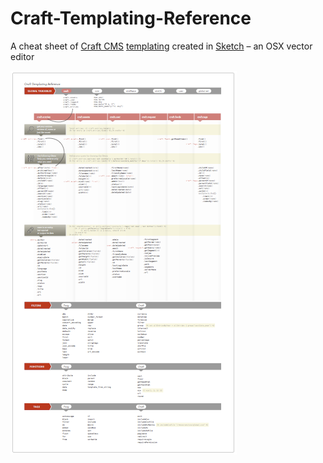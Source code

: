 Craft-Templating-Reference
==========================

A cheat sheet of [Craft CMS](http://buildwithcraft.com) [templating](http://buildwithcraft.com/docs/templating-overview)
created in [Sketch](http://bohemiancoding.com/sketch/) – an OSX vector editor

![](https://raw.githubusercontent.com/mikefats/Craft-Templating-Reference/master/preview.png)
